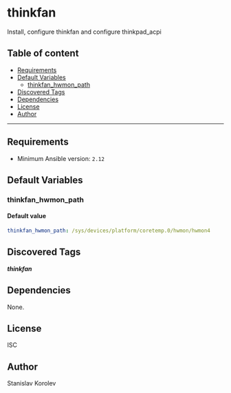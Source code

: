 # thinkfan

Install, configure thinkfan and configure thinkpad_acpi

## Table of content

- [Requirements](#requirements)
- [Default Variables](#default-variables)
  - [thinkfan_hwmon_path](#thinkfan_hwmon_path)
- [Discovered Tags](#discovered-tags)
- [Dependencies](#dependencies)
- [License](#license)
- [Author](#author)

---

## Requirements

- Minimum Ansible version: `2.12`

## Default Variables

### thinkfan_hwmon_path

#### Default value

```YAML
thinkfan_hwmon_path: /sys/devices/platform/coretemp.0/hwmon/hwmon4
```

## Discovered Tags

**_thinkfan_**


## Dependencies

None.

## License

ISC

## Author

Stanislav Korolev
